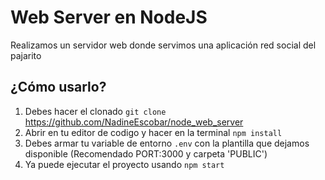 # Web Server en NodeJS

Realizamos un servidor web donde servimos una aplicación red social del pajarito

## ¿Cómo usarlo?

1. Debes hacer el clonado `git clone` https://github.com/NadineEscobar/node_web_server
2. Abrir en tu editor de codigo y hacer en la terminal `npm install`
3. Debes armar tu variable de entorno `.env` con la plantilla que dejamos disponible (Recomendado PORT:3000 y carpeta 'PUBLIC')
4. Ya puede ejecutar el proyecto usando `npm start`
